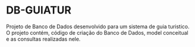 # DB-GUIATUR
Projeto de Banco de Dados desenvolvido para um sistema de guia turistico.
O projeto contém, código de criação do Banco de Dados, model conceitual e as consultas realizadas nele.
